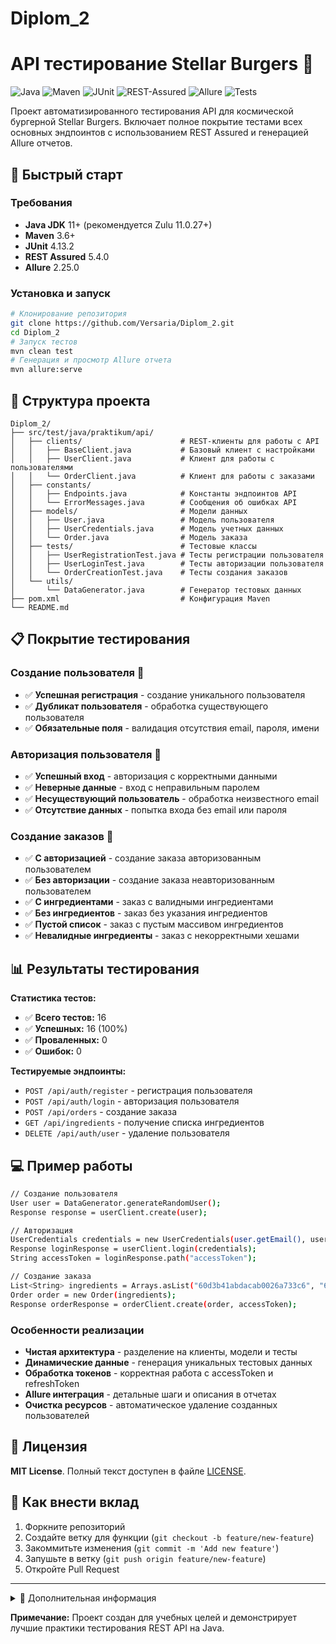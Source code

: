# Diplom_2

# API тестирование Stellar Burgers 🍔

![Java](https://img.shields.io/badge/Java-11%2B-blue.svg)
![Maven](https://img.shields.io/badge/Maven-3.9%2B-orange.svg)
![JUnit](https://img.shields.io/badge/JUnit-4-green.svg)
![REST-Assured](https://img.shields.io/badge/REST--Assured-5.3-purple.svg)
![Allure](https://img.shields.io/badge/Allure-2.21-yellow.svg)
![Tests](https://img.shields.io/badge/Tests-16%20passed-brightgreen)

Проект автоматизированного тестирования API для космической бургерной Stellar Burgers. Включает полное покрытие тестами всех основных эндпоинтов с использованием REST Assured и генерацией Allure отчетов.

## 🚀 Быстрый старт

### Требования
- **Java JDK** 11+ (рекомендуется Zulu 11.0.27+)
- **Maven** 3.6+
- **JUnit** 4.13.2
- **REST Assured** 5.4.0
- **Allure** 2.25.0

### Установка и запуск
```bash
# Клонирование репозитория
git clone https://github.com/Versaria/Diplom_2.git
cd Diplom_2
# Запуск тестов
mvn clean test
# Генерация и просмотр Allure отчета
mvn allure:serve
```

## 📂 Структура проекта
```
Diplom_2/
├── src/test/java/praktikum/api/
│   ├── clients/                      # REST-клиенты для работы с API
│   │   ├── BaseClient.java           # Базовый клиент с настройками
│   │   ├── UserClient.java           # Клиент для работы с пользователями
│   │   └── OrderClient.java          # Клиент для работы с заказами
│   ├── constants/
│   │   ├── Endpoints.java            # Константы эндпоинтов API
│   │   └── ErrorMessages.java        # Сообщения об ошибках API
│   ├── models/                       # Модели данных
│   │   ├── User.java                 # Модель пользователя
│   │   ├── UserCredentials.java      # Модель учетных данных
│   │   └── Order.java                # Модель заказа
│   ├── tests/                        # Тестовые классы
│   │   ├── UserRegistrationTest.java # Тесты регистрации пользователя
│   │   ├── UserLoginTest.java        # Тесты авторизации пользователя
│   │   └── OrderCreationTest.java    # Тесты создания заказов
│   └── utils/
│       └── DataGenerator.java        # Генератор тестовых данных
├── pom.xml                           # Конфигурация Maven
└── README.md
```

## 📋 Покрытие тестирования

### Создание пользователя 👤
- ✅ **Успешная регистрация** - создание уникального пользователя
- ✅ **Дубликат пользователя** - обработка существующего пользователя
- ✅ **Обязательные поля** - валидация отсутствия email, пароля, имени

### Авторизация пользователя 🔐
- ✅ **Успешный вход** - авторизация с корректными данными
- ✅ **Неверные данные** - вход с неправильным паролем
- ✅ **Несуществующий пользователь** - обработка неизвестного email
- ✅ **Отсутствие данных** - попытка входа без email или пароля

### Создание заказов 🛒
- ✅ **С авторизацией** - создание заказа авторизованным пользователем
- ✅ **Без авторизации** - создание заказа неавторизованным пользователем
- ✅ **С ингредиентами** - заказ с валидными ингредиентами
- ✅ **Без ингредиентов** - заказ без указания ингредиентов
- ✅ **Пустой список** - заказ с пустым массивом ингредиентов
- ✅ **Невалидные ингредиенты** - заказ с некорректными хешами

## 📊 Результаты тестирования

**Статистика тестов:**
- ✅ **Всего тестов:** 16
- ✅ **Успешных:** 16 (100%)
- ✅ **Проваленных:** 0
- ✅ **Ошибок:** 0

**Тестируемые эндпоинты:**
- `POST /api/auth/register` - регистрация пользователя
- `POST /api/auth/login` - авторизация пользователя
- `POST /api/orders` - создание заказа
- `GET /api/ingredients` - получение списка ингредиентов
- `DELETE /api/auth/user` - удаление пользователя

## 💻 Пример работы
```bash
// Создание пользователя
User user = DataGenerator.generateRandomUser();
Response response = userClient.create(user);

// Авторизация
UserCredentials credentials = new UserCredentials(user.getEmail(), user.getPassword());
Response loginResponse = userClient.login(credentials);
String accessToken = loginResponse.path("accessToken");

// Создание заказа
List<String> ingredients = Arrays.asList("60d3b41abdacab0026a733c6", "609646e4dc916e00276b2870");
Order order = new Order(ingredients);
Response orderResponse = orderClient.create(order, accessToken);
```
### Особенности реализации

- **Чистая архитектура** - разделение на клиенты, модели и тесты
- **Динамические данные** - генерация уникальных тестовых данных
- **Обработка токенов** - корректная работа с accessToken и refreshToken
- **Allure интеграция** - детальные шаги и описания в отчетах
- **Очистка ресурсов** - автоматическое удаление созданных пользователей

## 📜 Лицензия

**MIT License**. Полный текст доступен в файле [LICENSE](https://github.com/Versaria/qa-mesto-selenium-test/blob/main/LICENSE).

## 🤝 Как внести вклад

1. Форкните репозиторий
2. Создайте ветку для функции (`git checkout -b feature/new-feature`)
3. Закоммитьте изменения (`git commit -m 'Add new feature'`)
4. Запушьте в ветку (`git push origin feature/new-feature`)
5. Откройте Pull Request

---

<details>
<summary>🔧 Дополнительная информация</summary>

### Технологический стек
- **REST Assured 5.4** - фреймворк для тестирования REST API
- **Allure 2.25** - генерация детальных отчетов о тестировании
- **JUnit 4** - фреймворк для организации тестов
- **Lombok** - сокращение boilerplate кода в моделях
- **JavaFaker** - генерация реалистичных тестовых данных
- **Maven** - управление зависимостями и сборка

### Принципы тестирования
- **AAA паттерн** - Arrange-Act-Assert для структуры тестов
- **Page Object** - адаптированный для API клиентов
- **Изоляция тестов** - независимое выполнение каждого теста
- **Читаемость** - понятные названия и аннотации Allure
- **Обработка ошибок** - корректные сообщения и статус коды

### Команды Maven
```bash
# Запуск всех тестов
mvn clean test
# Генерация Allure отчета
mvn allure:report
# Просмотр Allure отчета
mvn allure:serve
# Запуск конкретного тестового класса
mvn test -Dtest=UserRegistrationTest
```

</details>

**Примечание:** Проект создан для учебных целей и демонстрирует лучшие практики тестирования REST API на Java.
